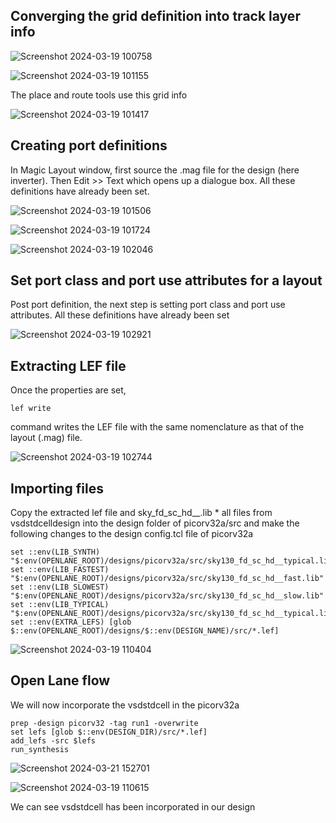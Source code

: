 ## Converging the grid definition into track layer info

![Screenshot 2024-03-19 100758](https://github.com/Ashutosh-3107/NASSCOM_VSD_SoC-_Design/assets/159696526/a777a6b5-3685-4485-a3a5-9cbaaebbf38d)

![Screenshot 2024-03-19 101155](https://github.com/Ashutosh-3107/NASSCOM_VSD_SoC-_Design/assets/159696526/586d1d45-68c9-4be1-8a78-7243023d1b24)

The place and route tools use this grid info

![Screenshot 2024-03-19 101417](https://github.com/Ashutosh-3107/NASSCOM_VSD_SoC-_Design/assets/159696526/ec2a0c4e-ab0e-4057-b8b7-7c9386f54619)

## Creating port definitions

 In Magic Layout window, first source the .mag file for the design (here inverter). Then Edit >> Text which opens up a dialogue box. All these definitions have already been set.

 ![Screenshot 2024-03-19 101506](https://github.com/Ashutosh-3107/NASSCOM_VSD_SoC-_Design/assets/159696526/dff46849-a491-49bb-aa77-aa374b343f12)

 ![Screenshot 2024-03-19 101724](https://github.com/Ashutosh-3107/NASSCOM_VSD_SoC-_Design/assets/159696526/1774b3ba-3ce8-4bd0-80b8-df47670d46cf)

 ![Screenshot 2024-03-19 102046](https://github.com/Ashutosh-3107/NASSCOM_VSD_SoC-_Design/assets/159696526/93c89989-3710-48ed-a5f6-a1b53a4b4424)


## Set port class and port use attributes for a layout

Post port definition, the next step is setting port class and port use attributes. All these definitions have already been set

![Screenshot 2024-03-19 102921](https://github.com/Ashutosh-3107/NASSCOM_VSD_SoC-_Design/assets/159696526/d3f5bbe6-4f17-4093-8af2-6ba494dbbd91)

## Extracting LEF file

Once the properties are set,
```
lef write

```
command writes the LEF file with the same nomenclature as that of the layout (.mag) file.

![Screenshot 2024-03-19 102744](https://github.com/Ashutosh-3107/NASSCOM_VSD_SoC-_Design/assets/159696526/5bcd4943-f53a-4556-8f21-a8b2d88cdfb5)


## Importing files

Copy the extracted lef file and sky_fd_sc_hd__.lib * all files from vsdstdcelldesign into the design folder of picorv32a/src and make the following changes to the design config.tcl file of picorv32a

```
set ::env(LIB_SYNTH) "$:env(OPENLANE_ROOT)/designs/picorv32a/src/sky130_fd_sc_hd__typical.lib"
set ::env(LIB_FASTEST) "$:env(OPENLANE_ROOT)/designs/picorv32a/src/sky130_fd_sc_hd__fast.lib"
set ::env(LIB_SLOWEST) "$:env(OPENLANE_ROOT)/designs/picorv32a/src/sky130_fd_sc_hd__slow.lib"
set ::env(LIB_TYPICAL) "$:env(OPENLANE_ROOT)/designs/picorv32a/src/sky130_fd_sc_hd__typical.lib"
set ::env(EXTRA_LEFS) [glob $::env(OPENLANE_ROOT)/designs/$::env(DESIGN_NAME)/src/*.lef]

```
![Screenshot 2024-03-19 110404](https://github.com/Ashutosh-3107/NASSCOM_VSD_SoC-_Design/assets/159696526/33f9e771-e7a9-4bf8-af99-2725b89079f9)

## Open Lane flow

We will now incorporate the vsdstdcell in the picorv32a

```
prep -design picorv32 -tag run1 -overwrite
set lefs [glob $::env(DESIGN_DIR)/src/*.lef]
add_lefs -src $lefs
run_synthesis
```
![Screenshot 2024-03-21 152701](https://github.com/Ashutosh-3107/NASSCOM_VSD_SoC-_Design/assets/159696526/dd5adf68-eea0-4fa8-ba80-280aa0a215b1)

![Screenshot 2024-03-19 110615](https://github.com/Ashutosh-3107/NASSCOM_VSD_SoC-_Design/assets/159696526/d248a260-7876-4205-82da-c09ddafdacc9)

We can see vsdstdcell has been incorporated in our design








 





